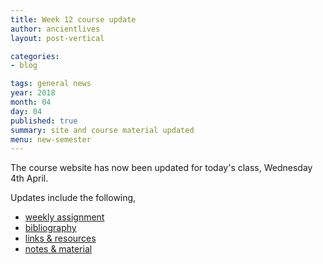 ```yaml
---
title: Week 12 course update
author: ancientlives
layout: post-vertical

categories:
- blog

tags: general news
year: 2018
month: 04
day: 04
published: true
summary: site and course material updated
menu: new-semester
---
```


The course website has now been updated for today's class, Wednesday 4th April.

Updates include the following,

* [weekly assignment](/weekly_assignment)
* [bibliography](/bibliography)
* [links & resources](/links)
* [notes & material](/notes)
